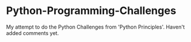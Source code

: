 # Python-Programming-Challenges


My attempt to do the Python Challenges from 'Python Principles'. Haven't  added comments yet.
